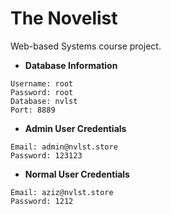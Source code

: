 # The Novelist
Web-based Systems course project.


 - **Database Information**
```Host: localhost
Username: root
Password: root
Database: nvlst
Port: 8889
```
- **Admin User Credentials**
```
Email: admin@nvlst.store
Password: 123123
```

- **Normal User Credentials**
```
Email: aziz@nvlst.store
Password: 1212
```
